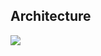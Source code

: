 ## Architecture ##
![](https://miro.medium.com/v2/resize:fit:1400/format:webp/1*5X8vNgiDWT0tcj7Ajv6MdA.png)
